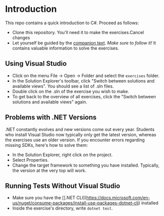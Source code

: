 # Introduction

This repo contains a quick introduction to C#.
Proceed as follows:

* Clone this repository. You'll need it to make the exercises.Cancel changes
* Let yourself be guided by the [companion text](https://ucll-vgo.github.io/csharp-intro/). *Make sure to follow it!* It contains valuable information to solve the exercises.

## Using Visual Studio

* Click on the menu File -> Open -> Folder and select the `exercises` folder.
* In the Solution Explorer's toolbar, click "Switch between solutions and available views".
  You should see a list of .sln files.
* Double click on the .sln of the exercise you wish to make.
* To get back to the overview of all exercises, click the "Switch between solutions and available views" again.

## Problems with .NET Versions

.NET constantly evolves and new versions come out every year.
Students who install Visual Studio now typically only get the latest version, whereas the exercises use an older version.
If you encounter errors regarding missing SDKs, here's how to solve them:

* In the Solution Explorer, right click on the project.
* Select Properties.
* Change the target framework to something you have installed.
  Typically, the version at the very top will work.

## Running Tests Without Visual Studio

* Make sure you have the [].NET CLI](https://docs.microsoft.com/en-us/nuget/consume-packages/install-use-packages-dotnet-cli) installed
* Inside the exercise's directory, write `dotnet test`.
